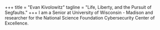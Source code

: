 +++
title = "Evan Kivolowitz"
tagline = "Life, Liberty, and the Pursuit of Segfaults."
+++
I am a Senior at University of Wisconsin - Madison and researcher for the National Science Foundation Cybersecurity Center of Excellence.